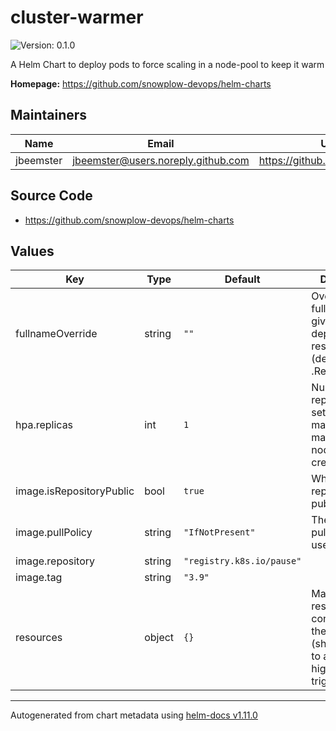 # cluster-warmer

![Version: 0.1.0](https://img.shields.io/badge/Version-0.1.0-informational?style=flat-square)

A Helm Chart to deploy pods to force scaling in a node-pool to keep it warm

**Homepage:** <https://github.com/snowplow-devops/helm-charts>

## Maintainers

| Name | Email | Url |
| ---- | ------ | --- |
| jbeemster | <jbeemster@users.noreply.github.com> | <https://github.com/jbeemster> |

## Source Code

* <https://github.com/snowplow-devops/helm-charts>

## Values

| Key | Type | Default | Description |
|-----|------|---------|-------------|
| fullnameOverride | string | `""` | Overrides the full-name given to the deployment resources (default: .Release.Name) |
| hpa.replicas | int | `1` | Number of replicas to setup to manage how many warm nodes are created |
| image.isRepositoryPublic | bool | `true` | Whether the repository is public |
| image.pullPolicy | string | `"IfNotPresent"` | The image pullPolicy to use |
| image.repository | string | `"registry.k8s.io/pause"` |  |
| image.tag | string | `"3.9"` |  |
| resources | object | `{}` | Map of resource constraints for the warm pods (should be set to a sufficiently high number to trigger scaling) |

----------------------------------------------
Autogenerated from chart metadata using [helm-docs v1.11.0](https://github.com/norwoodj/helm-docs/releases/v1.11.0)
